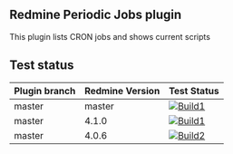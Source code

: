 ## Redmine Periodic Jobs plugin

This plugin lists CRON jobs and shows current scripts


## Test status

|Plugin branch| Redmine Version   | Test Status       |
|-------------|-------------------|-------------------|
|master       | master            | [![Build1][1]][5] |
|master       | 4.1.0             | [![Build1][2]][5] |
|master       | 4.0.6             | [![Build2][3]][5] |

[1]: https://travis-matrix-badges.herokuapp.com/repos/nanego/redmine_periodic_jobs/branches/master/1?use_travis_com=true
[2]: https://travis-matrix-badges.herokuapp.com/repos/nanego/redmine_periodic_jobs/branches/master/2?use_travis_com=true
[3]: https://travis-matrix-badges.herokuapp.com/repos/nanego/redmine_periodic_jobs/branches/master/3?use_travis_com=true
[5]: https://travis-ci.com/nanego/redmine_periodic_jobs
